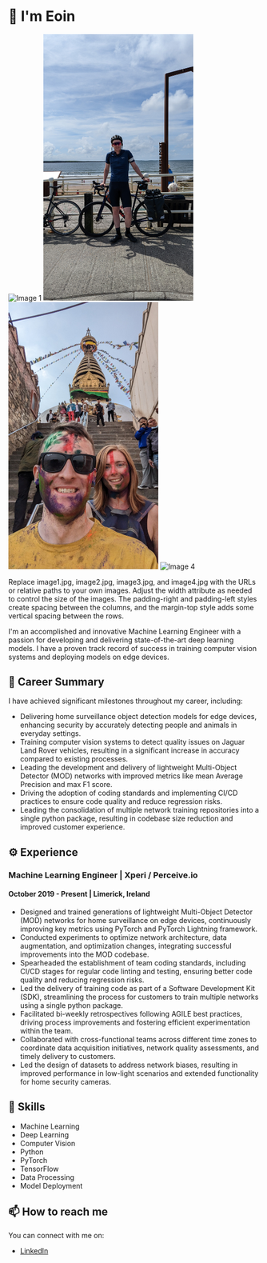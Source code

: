 # 👋 I'm Eoin

<div>
    <img src="GOPR0556.JPG" alt="Image 1" width="300" >
    <img src="PXL_20220806_131139497.jpg" alt="Image 2" width="300">
</div>
<div>
    <img src="PXL_20230306_084624527.jpg" alt="Image 3" width="300">
    <img src="GOPR0556.JPG" alt="Image 4" width="300">
</div>

Replace image1.jpg, image2.jpg, image3.jpg, and image4.jpg with the URLs or relative paths to your own images. Adjust the width attribute as needed to control the size of the images. The padding-right and padding-left styles create spacing between the columns, and the margin-top style adds some vertical spacing between the rows.





I'm an accomplished and innovative Machine Learning Engineer with a passion for developing and delivering state-of-the-art deep learning models. I have a proven track record of success in training computer vision systems and deploying models on edge devices.

## 💼 Career Summary

I have achieved significant milestones throughout my career, including:

- Delivering home surveillance object detection models for edge devices, enhancing security by accurately detecting people and animals in everyday settings.
- Training computer vision systems to detect quality issues on Jaguar Land Rover vehicles, resulting in a significant increase in accuracy compared to existing processes.
- Leading the development and delivery of lightweight Multi-Object Detector (MOD) networks with improved metrics like mean Average Precision and max F1 score.
- Driving the adoption of coding standards and implementing CI/CD practices to ensure code quality and reduce regression risks.
- Leading the consolidation of multiple network training repositories into a single python package, resulting in codebase size reduction and improved customer experience.

## ⚙️ Experience

### Machine Learning Engineer | Xperi / Perceive.io
#### October 2019 - Present | Limerick, Ireland

- Designed and trained generations of lightweight Multi-Object Detector (MOD) networks for home surveillance on edge devices, continuously improving key metrics using PyTorch and PyTorch Lightning framework.
- Conducted experiments to optimize network architecture, data augmentation, and optimization changes, integrating successful improvements into the MOD codebase.
- Spearheaded the establishment of team coding standards, including CI/CD stages for regular code linting and testing, ensuring better code quality and reducing regression risks.
- Led the delivery of training code as part of a Software Development Kit (SDK), streamlining the process for customers to train multiple networks using a single python package.
- Facilitated bi-weekly retrospectives following AGILE best practices, driving process improvements and fostering efficient experimentation within the team.
- Collaborated with cross-functional teams across different time zones to coordinate data acquisition initiatives, network quality assessments, and timely delivery to customers.
- Led the design of datasets to address network biases, resulting in improved performance in low-light scenarios and extended functionality for home security cameras.

## 🌱 Skills

- Machine Learning
- Deep Learning
- Computer Vision
- Python
- PyTorch
- TensorFlow
- Data Processing
- Model Deployment

## 📫 How to reach me

You can connect with me on:

- [LinkedIn](https://www.linkedin.com/in/eoin-oconnell)
